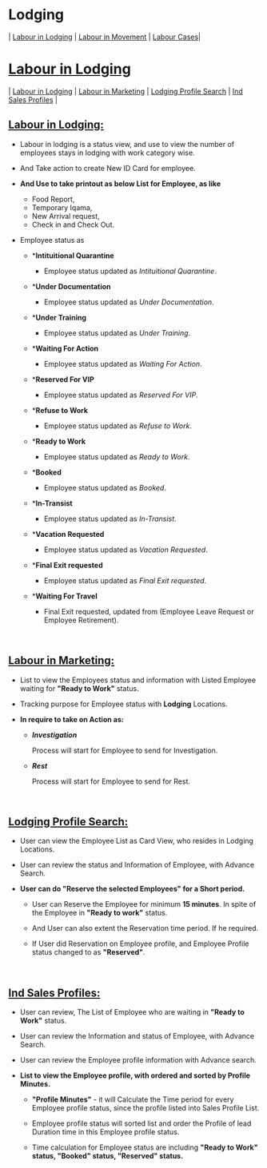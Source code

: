 # **Lodging**

| [Labour in Lodging](#labour-in-lodging) | [Labour in Movement](#labour-movement) | [Labour Cases](#labour-cases)|

# [Labour in Lodging](#lodging)

| [Labour in Lodging](#labour-in-lodging-1) | [Labour in Marketing](#labour-in-marketing) | [Lodging Profile Search](#lodging-profile-search) | [Ind Sales Profiles](#ind-sales-profiles) |


## [**Labour in Lodging:**](#labour-in-lodging)

 * Labour in lodging is a status view, and use to view the number of employees stays in lodging with work category wise.

 * And Take action to create New ID Card for employee.

 * **And Use to take printout as below List for Employee, as like**

      * Food Report,
      * Temporary Iqama,
      * New Arrival request,
      * Check in and Check Out.

 * Employee status as

    - ***Intituitional Quarantine**
      - Employee status updated as *Intituitional Quarantine*.

    - ***Under Documentation**
      - Employee status updated as *Under Documentation*.

    - ***Under Training**
      - Employee status updated as *Under Training*.

    - ***Waiting For Action**
      - Employee status updated as *Waiting For Action*.

    -  ***Reserved For VIP**
       - Employee status updated as *Reserved For VIP*.

    - ***Refuse to Work**
      - Employee status updated as *Refuse to Work*.

    - ***Ready to Work**
       - Employee status updated as *Ready to Work*.

    - ***Booked**
      - Employee status updated as *Booked*.

    - ***In-Transist**
       - Employee status updated as *In-Transist*.

    - ***Vacation Requested**
      - Employee status updated as *Vacation Requested*.

    - ***Final Exit requested**
      - Employee status updated as *Final Exit requested*.

    - ***Waiting For Travel**
      - Final Exit requested, updated from (Employee Leave Request or Employee Retirement).

<br>

## [**Labour in Marketing:**](#labour-in-lodging)

- List to view the Employees status and information with Listed Employee waiting for **"Ready to Work"** status.

- Tracking purpose for Employee status with **Lodging** Locations.


- **In require to take on Action as:**

   * **_Investigation_**

      Process will start for Employee to send for Investigation.

   * **_Rest_**

      Process will start for Employee to send for Rest.

<br>

## [**Lodging Profile Search:**](#labour-in-lodging)

- User can view the Employee List as Card View, who resides in Lodging Locations.

- User can review the status and Information of Employee, with Advance Search.

- **User can do "Reserve the selected Employees" for a Short period.**

   - User can Reserve the Employee for minimum **15 minutes**. In spite of the Employee in **"Ready to work"** status.

   - And User can also extent the Reservation time period. If he required.

   - If User did Reservation on Employee profile, and Employee Profile status changed to as **"Reserved"**.


<br>


## [**Ind Sales Profiles:**](#labour-in-lodging)

- User can review, The List of Employee who are waiting in **"Ready to Work"** status.

- User can review the Information and status of Employee, with Advance Search.

- User can review the Employee profile information with Advance search.

- **List to view the Employee profile, with ordered and sorted by Profile Minutes.**

    - **"Profile Minutes"** - it will Calculate the Time period for every Employee profile status, since the profile listed into Sales Profile List.

    - Employee profile status will sorted list and order the Profile of lead Duration time in this Employee profile status.

    - Time calculation for Employee status are including  **"Ready to Work" status, "Booked" status, "Reserved" status.**

<br>